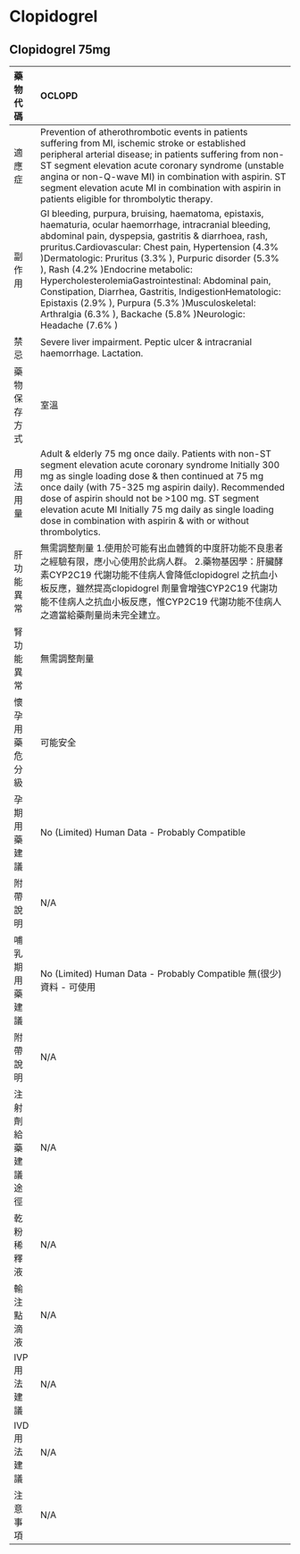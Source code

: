 # Clopidogrel

## Clopidogrel 75mg

| 藥物代碼           | OCLOPD                                                                                                                                                                                                                                                                                                                                                                                                                                                                                                                                                         |
|:-------------------|:---------------------------------------------------------------------------------------------------------------------------------------------------------------------------------------------------------------------------------------------------------------------------------------------------------------------------------------------------------------------------------------------------------------------------------------------------------------------------------------------------------------------------------------------------------------|
| 適應症             | Prevention of atherothrombotic events in patients suffering from MI, ischemic stroke or established peripheral arterial disease; in patients suffering from non-ST segment elevation acute coronary syndrome (unstable angina or non-Q-wave MI) in combination with aspirin. ST segment elevation acute MI in combination with aspirin in patients eligible for thrombolytic therapy.                                                                                                                                                                          |
| 副作用             | GI bleeding, purpura, bruising, haematoma, epistaxis, haematuria, ocular haemorrhage, intracranial bleeding, abdominal pain, dyspepsia, gastritis & diarrhoea, rash, pruritus.Cardiovascular: Chest pain, Hypertension (4.3% )Dermatologic: Pruritus (3.3% ), Purpuric disorder (5.3% ), Rash (4.2% )Endocrine metabolic: HypercholesterolemiaGastrointestinal: Abdominal pain, Constipation, Diarrhea, Gastritis, IndigestionHematologic: Epistaxis (2.9% ), Purpura (5.3% )Musculoskeletal: Arthralgia (6.3% ), Backache (5.8% )Neurologic: Headache (7.6% ) |
| 禁忌               | Severe liver impairment. Peptic ulcer & intracranial haemorrhage. Lactation.                                                                                                                                                                                                                                                                                                                                                                                                                                                                                   |
| 藥物保存方式       | 室溫                                                                                                                                                                                                                                                                                                                                                                                                                                                                                                                                                           |
| 用法用量           | Adult & elderly 75 mg once daily. Patients with non-ST segment elevation acute coronary syndrome Initially 300 mg as single loading dose & then continued at 75 mg once daily (with 75-325 mg aspirin daily). Recommended dose of aspirin should not be >100 mg. ST segment elevation acute MI Initially 75 mg daily as single loading dose in combination with aspirin & with or without thrombolytics.                                                                                                                                                       |
| 肝功能異常         | 無需調整劑量  1.使用於可能有出血體質的中度肝功能不良患者之經驗有限，應小心使用於此病人群。 2.藥物基因學：肝臟酵素CYP2C19 代謝功能不佳病人會降低clopidogrel 之抗血小板反應，雖然提高clopidogrel 劑量會增強CYP2C19 代謝功能不佳病人之抗血小板反應，惟CYP2C19 代謝功能不佳病人之適當給藥劑量尚未完全建立。                                                                                                                                                                                                                                                        |
| 腎功能異常         | 無需調整劑量                                                                                                                                                                                                                                                                                                                                                                                                                                                                                                                                                   |
| 懷孕用藥危分級     | 可能安全                                                                                                                                                                                                                                                                                                                                                                                                                                                                                                                                                       |
| 孕期用藥建議       | No (Limited) Human Data - Probably Compatible                                                                                                                                                                                                                                                                                                                                                                                                                                                                                                                  |
| 附帶說明           | N/A                                                                                                                                                                                                                                                                                                                                                                                                                                                                                                                                                            |
| 哺乳期用藥建議     | No (Limited) Human Data - Probably Compatible 無(很少)資料 - 可使用                                                                                                                                                                                                                                                                                                                                                                                                                                                                                            |
| 附帶說明           | N/A                                                                                                                                                                                                                                                                                                                                                                                                                                                                                                                                                            |
| 注射劑給藥建議途徑 | N/A                                                                                                                                                                                                                                                                                                                                                                                                                                                                                                                                                            |
| 乾粉稀釋液         | N/A                                                                                                                                                                                                                                                                                                                                                                                                                                                                                                                                                            |
| 輸注點滴液         | N/A                                                                                                                                                                                                                                                                                                                                                                                                                                                                                                                                                            |
| IVP 用法建議       | N/A                                                                                                                                                                                                                                                                                                                                                                                                                                                                                                                                                            |
| IVD 用法建議       | N/A                                                                                                                                                                                                                                                                                                                                                                                                                                                                                                                                                            |
| 注意事項           | N/A                                                                                                                                                                                                                                                                                                                                                                                                                                                                                                                                                            |

